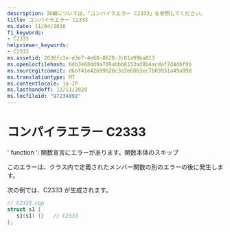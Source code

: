 ```yaml
---
description: 詳細については、「コンパイラエラー C2333」を参照してください。
title: コンパイラエラー C2333
ms.date: 11/04/2016
f1_keywords:
- C2333
helpviewer_keywords:
- C2333
ms.assetid: 2636fc1e-d3e7-4e68-8628-3c81a99ba813
ms.openlocfilehash: 6db3e68dd9a709abbb8153ad8b4acdaf7d4d6f9b
ms.sourcegitcommit: d6af41e42699628c3e2e6063ec7b03931a49a098
ms.translationtype: MT
ms.contentlocale: ja-JP
ms.lasthandoff: 12/11/2020
ms.locfileid: "97234892"
---
```

# <a name="compiler-error-c2333"></a>コンパイラエラー C2333

' function ': 関数宣言にエラーがあります。関数本体のスキップ

このエラーは、クラス内で定義されたメンバー関数の別のエラーの後に発生します。

次の例では、C2333 が生成されます。

```cpp
// C2333.cpp
struct s1 {
   s1(s1) {}   // C2333
};
```
